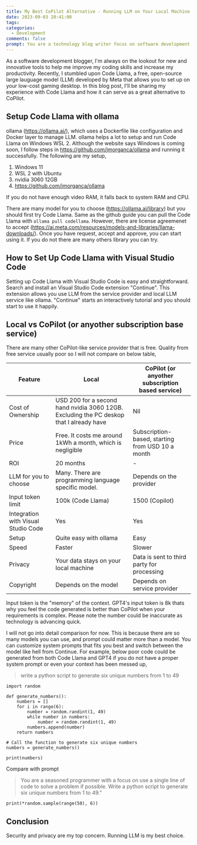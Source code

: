 ```yaml
---
title: My Best CoPilot Alternative - Running LLM on Your Local Machine
date: 2023-09-03 20:41:00
tags:
categories:
  - Development
comments: false
prompt: You are a technology blog writer focus on software development. Write a blog with title "My Best CoPilot Alternative - Code Llama Local" . The blog introduce my code llama setup on my local machine with a nVidia display card 3060 12GB ram. With ollama I can set it run on wsl2 and integrate with visual studio code with extension "Continue". this solution is free. and can be faster than service like copilot. use a table to describe pros and cons between code llama running locally and copilot. you are a technology blog writer focus on software development. Write a blog with title "My Best CoPilot Alternative - Code Llama Local" .  you are writing a paragraph about ollama, which uses a Dockerfile like configuration and Docker layer to manage LLM. ollama helps a lot to setup and run Code Llama on Windows WSL 2.
---
```


As a software development blogger, I'm always on the lookout for new and innovative tools to help me improve my coding skills and increase my productivity. Recently, I stumbled upon Code Llama, a free, open-source large lauguage model (LLM) developed by Meta that allows you to set up on your low-cost gaming desktop. In this blog post, I'll be sharing my experience with Code Llama and how it can serve as a great alternative to CoPilot.

## Setup Code Llama with ollama

ollama (https://ollama.ai/), which uses a Dockerfile like configuration and Docker layer to manage LLM. ollama helps a lot to setup and run Code Llama on Windows WSL 2. Although the website says Windows is coming soon, I follow steps in https://github.com/jmorganca/ollama and running it successfully. The following are my setup,
1. Windows 11
2. WSL 2 with Ubuntu
3. nvidia 3060 12GB
4. https://github.com/jmorganca/ollama

If you do not have enough video RAM, it falls back to system RAM and CPU.

There are many model for you to choose (https://ollama.ai/library) but you should first try Code Llama. Same as the github guide you can pull the Code Llama with `ollama pull codellama`. However, there are license agreemenet to accept (https://ai.meta.com/resources/models-and-libraries/llama-downloads/). Once you have request, accept and approve, you can start using it. If you do not there are many others library you can try.

## How to Set Up Code Llama with Visual Studio Code

Setting up Code Llama with Visual Studio Code is easy and straightforward. Search and install an Visual Studio Code extension "Continue". This extension allows you use LLM from the service provider and local LLM service like ollama. "Continue" starts an interactively tutorial and you should start to use it happily.

## Local vs CoPilot (or anyother subscription base service)

There are many other CoPilot-like service provider that is free. Quality from free service usually poor so I will not compare on below table,

| Feature | Local | CoPilot (or anyother subscription based service) |
| --- | --- | --- |
| Cost of Ownership | USD 200 for a second hand nvidia 3060 12GB. Excluding the PC deskop that I already have | Nil |
| Price | Free. It costs me around 1kWh a month, which is negligible | Subscription-based, starting from USD 10 a month|
| ROI | 20 months | - |
| LLM for you to choose | Many. There are programming language specific model. | Depends on the provider |
| Input token limit | 100k (Code Llama) | 1500 (Copilot) |
| Integration with Visual Studio Code | Yes | Yes |
| Setup | Quite easy with ollama | Easy |
| Speed | Faster | Slower |
| Privacy | Your data stays on your local machine | Data is sent to third party for processing |
| Copyright | Depends on the model | Depends on service provider |

Input token is the "memory" of the context. GPT4's input token is 8k thats why you feel the code generated is better than CoPilot when your requirements is complex. Please note the number could be inaccurate as technology is advancing quick.

I will not go into detail comparison for now. This is because there are so many models you can use, and prompt could matter more than a model. You can customize system prompts that fits you best and switch between the model like hell from Continue. For example, below poor code could be generated from both Code Llama and GPT4 if you do not have a proper system prompt or even your context has been messed up,

> write a python script to generate six unique numbers from 1 to 49 

```
import random

def generate_numbers():
    numbers = []
    for i in range(6):
        number = random.randint(1, 49)
        while number in numbers:
            number = random.randint(1, 49)
        numbers.append(number)
    return numbers

# Call the function to generate six unique numbers
numbers = generate_numbers()

print(numbers)
```

Compare with prompt
> You are a seasoned programmer with a focus on use a single line of code to solve a problem if possible. Write a python script to generate six unique numbers from 1 to 49."

```
print(*random.sample(range(50), 6))
```

## Conclusion

Security and privacy are my top concern. Running LLM is my best choice.
